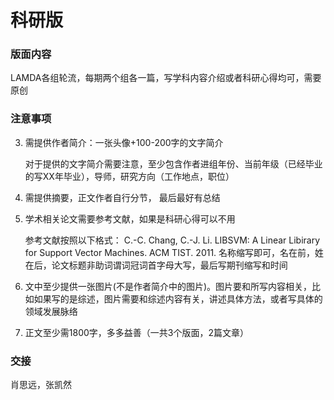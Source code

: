 # 科研版

### 版面内容

LAMDA各组轮流，每期两个组各一篇，写学科内容介绍或者科研心得均可，需要原创

### 注意事项

3.  需提供作者简介：一张头像+100-200字的文字简介

    对于提供的文字简介需要注意，至少包含作者进组年份、当前年级（已经毕业的写XX年毕业），导师，研究方向（工作地点，职位）
4. 需提供摘要，正文作者自行分节， 最后最好有总结
5.  学术相关论文需要参考文献，如果是科研心得可以不用

    参考文献按照以下格式： C.-C. Chang, C.-J. Li. LIBSVM: A Linear Libirary for Support Vector Machines. ACM TIST. 2011. 名称缩写即可，名在前，姓在后，论文标题非助词谓词冠词首字母大写，最后写期刊缩写和时间
6. 文中至少提供一张图片(不是作者简介中的图片)。图片要和所写内容相关，比如如果写的是综述，图片需要和综述内容有关，讲述具体方法，或者写具体的领域发展脉络
7. 正文至少需1800字，多多益善（一共3个版面，2篇文章）

### 交接

肖思远，张凯然
